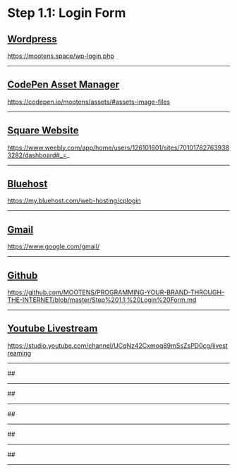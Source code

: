 # Step 1.1: Login Form

## [Wordpress](https://mootens.space/wp-login.php)

https://mootens.space/wp-login.php

---

## [CodePen Asset Manager](https://codepen.io/mootens/assets/#assets-image-files)

https://codepen.io/mootens/assets/#assets-image-files

---

## [Square Website](https://www.weebly.com/app/home/users/126101601/sites/701017827639383282/dashboard#_=_)

https://www.weebly.com/app/home/users/126101601/sites/701017827639383282/dashboard#_=_



---


## [Bluehost](https://my.bluehost.com/web-hosting/cplogin)


https://my.bluehost.com/web-hosting/cplogin


---



## [Gmail](https://www.google.com/gmail/)

https://www.google.com/gmail/


---



## [Github](https://github.com/MOOTENS/PROGRAMMING-YOUR-BRAND-THROUGH-THE-INTERNET/blob/master/Step%201.1:%20Login%20Form.md)

https://github.com/MOOTENS/PROGRAMMING-YOUR-BRAND-THROUGH-THE-INTERNET/blob/master/Step%201.1:%20Login%20Form.md


---


## [Youtube Livestream](https://studio.youtube.com/channel/UCqNz42Cxmoq89mSsZsPD0cg/livestreaming)

https://studio.youtube.com/channel/UCqNz42Cxmoq89mSsZsPD0cg/livestreaming


---

##[]()



---



##[]()



---



##[]()



---



##[]()



---



##[]()



---
